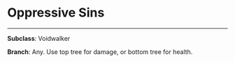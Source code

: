 # Oppressive Sins
---
**Subclass**: Voidwalker

**Branch**: Any. Use top tree for damage, or bottom tree for health.
